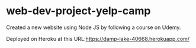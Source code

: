# web-dev-project-yelp-camp
Created a new website using Node JS by following a course on Udemy.

Deployed on Heroku at this URL:https://damp-lake-40668.herokuapp.com/
